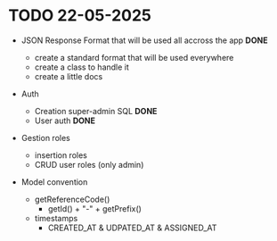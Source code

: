 # TODO 22-05-2025

- JSON Response Format that will be used all accross the app **DONE**
    + create a standard format that will be used everywhere
    + create a class to handle it 
    + create a little docs

- Auth
    + Creation super-admin SQL **DONE**
    + User auth **DONE**

- Gestion roles
    + insertion roles
    + CRUD user roles (only admin)

- Model convention
    + getReferenceCode()
        + getId() + "-" + getPrefix()
    + timestamps 
        + CREATED_AT & UDPATED_AT & ASSIGNED_AT